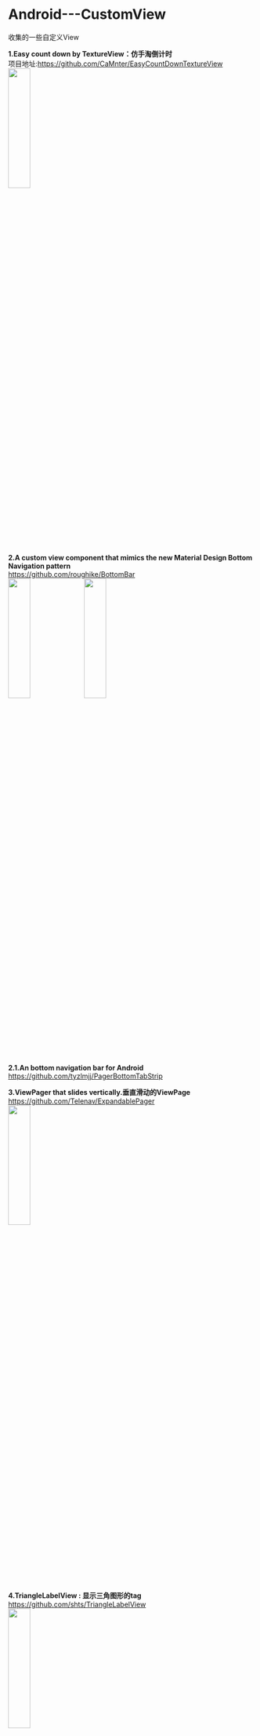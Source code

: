 # Android---CustomView
收集的一些自定义View


**1.Easy count down by TextureView：仿手淘倒计时**     
项目地址:https://github.com/CaMnter/EasyCountDownTextureView      
<img src="./image/1-1.gif" width="30%" height="25%" >   

**2.A custom view component that mimics the new Material Design Bottom Navigation pattern**    
https://github.com/roughike/BottomBar      
<img src="./image/2-1.gif" width="30%" height="25%" >
<img src="./image/2-2.gif" width="30%" height="25%" >

**2.1.An bottom navigation bar for Android**      
https://github.com/tyzlmjj/PagerBottomTabStrip


**3.ViewPager that slides vertically.垂直滑动的ViewPage**         
https://github.com/Telenav/ExpandablePager     
<img src="./image/3-1.gif" width="30%" height="25%" >

**4.TriangleLabelView : 显示三角图形的tag**     
https://github.com/shts/TriangleLabelView       
<img src="./image/4-1.png" width="30%" height="25%" >

**5.Navigation tab bar with colorful interactions.**    
https://github.com/DevLight-Mobile-Agency/NavigationTabBar      


**6.3d旋转切换view , 类似旋转木马效果。**     
https://github.com/dalong982242260/LoopRotarySwitch     


**7.android 悬浮窗菜单，可在launcher或app中使用**            
https://github.com/crosg/FloatMenuSample                

**8.DialogFragment swipeable away like Tinder UI.**            
https://github.com/kakajika/SwipeAwayDialog            

**9.可定制的ViewPagerIndicator,当然不通过ViewPager也可以用.**           
https://github.com/jiang111/ScalableTabIndicator           

**10.一个垂直方向的DrawerLayout,抽屉从上向下展开**            
https://github.com/corerzhang/VerticalDrawerLayout           

**11.PaperOnboarding is a material design slider**       
https://github.com/Ramotion/paper-onboarding-android             

**12.Android流式布局，支持点击、单选、多选等，适合用于产品标签等，用法采用Adapter模式，和ListView、GridView用法一样！**      
https://github.com/hanhailong/FlowTag            

**13.This Library helps users to use Bottom Navigation Bar (A new pattern from google) with ease and allows ton of customizations**     
https://github.com/Ashok-Varma/BottomNavigation               

**14.FaceOffToggleButton:Toggle button which shows a happy face for checked or unhappy for unchecked.**                
https://github.com/Nightonke/FaceOffToggleButton               

**15.一个别致的环形菜单**      
https://github.com/Hitomis/CircleMenu        

**16.A Helper for SystemBar include StatusBar and NavigationBar**               
https://github.com/H07000223/FlycoSystemBar              

**17.用于展示注册进度的view**             
https://github.com/jiang111/ProgressView              

**17.1.带有动态效果的表单引导进度**     
https://github.com/VictorAlbertos/BreadcrumbsView    

**18.基于第三方WheelView 实现的一个时间选择器**                  
https://github.com/chsmy/DateSelecter          

**19.自定义EditText实现右下角计数控件**            
https://github.com/FTandJYQ/AnFQNumEditText

**20.利用三阶贝塞尔曲线模仿QQ空间直播页面右下角的礼物冒泡特效**                
https://github.com/Yasic/QQBubbleView
 
**21.CircleIndicator for ViewPager**              
https://github.com/Modificator/CircleIndicator            

**22.一种可根据展开是否超出屏幕来判断父控件是否自动滚动的ExpandableLayout**         
https://github.com/SilenceDut/ExpandableLayout        

**23.一款漂亮的 Bottom Sheet 选择器**     
https://github.com/philliphsu/BottomSheetPickers

**24.酷炫信用卡View**     
https://github.com/cooltechworks/CreditCardView     

**25.自定义卡片集view，支持展开收缩滚动**     
https://github.com/loopeer/CardStackView       

**26. A Series Of Badge Drawables For Android.**     
https://github.com/nekocode/Badge       

**27.Step by step，just use HorizontalStepView，VerticalStepView. step indicator，flow indicator，timeline，order process**          
https://github.com/baoyachi/StepView      

**28.An Android text view with scrolling text change animation**   
https://github.com/robinhood/ticker     

**29.电影票在线选座**    
https://github.com/qifengdeqingchen/SeatTable    

**30.自动格式化银行卡号的EditText，每四位增加一个空格，并根据银行卡号判断该银行卡归属的银行及卡别**          
https://github.com/smuyyh/BankCardFormat          

**31.Add a headview for any view and supports sticking the navigator on the top when ItemView scrolls.**    
https://github.com/w446108264/ScrollableLayout    

**32.一个简单，强大的广告活动弹窗控件**    
https://github.com/yipianfengye/android-adDialog         

**33.ViewPager cards inspired by Duolingo**            
https://github.com/rubensousa/ViewPagerCards

**34.An android process bar library associated with ViewPager through single method**     
https://github.com/hzw1199/android_ProcessBar     

**35.A cool material sign up transition.**                   
https://github.com/JeasonWong/SignUpTransition         

**36.SpiderWebScoreView是用于Android上的一个蛛网评分控件**         
https://github.com/xiaopansky/SpiderWebScoreView                
https://github.com/RikkaW/MaterialPreference

**37.Android 支持水平和垂直滑动的ViewPager**                   
https://github.com/DevLight-Mobile-Agency/InfiniteCycleViewPager            

**38.可以记住历史选项的spinner**             
https://github.com/Jasonchenlijian/MemorySpinner            

**39.使用方便的的 Material Design 风格 Preference UI，包含一个根据规范自制的新的 SimpleMenuPreference**           
https://github.com/RikkaW/MaterialPreference

**40.仿支付宝芝麻信用分仪表盘效果**            
https://github.com/HotBitmapGG/CreditSesameRingView    

**50.RecyclerView实现Card Gallery效果，替代ViewPager方案**      
https://github.com/huazhiyuan2008/RecyclerViewCardGallery          

**51.纯用SVG做的Google I/O 2016那个炫酷的时钟**          
https://github.com/lypeer/GoogleClock           

**52.Android 角标组件效果**          
https://github.com/czy1121/cornerlabelview         

**53.一个展示下载进度的View，下载完成和失败的时候会有酷酷的动画.**               
https://github.com/dudu90/FreshDownloadView       

**54.自定义 自动补充 email 的 EditTextAuto Fill the custom email to EditText**         
https://github.com/wangshaolei/AutoFillEmailEditText           

**55.类似手机QQ界面右上角的弹出菜单，使用recyclerview和popupwindow封装了一下.**
https://github.com/zaaach/TopRightMenu       

**56.一款漂亮的周日历组件A simple weekly calendar.**         
https://github.com/nomanr/weekcalendar     

**57.比原生 Snack 更漂亮的 Bottom Notification 库Snacky is a small library to help you adding a Snackbar to your android project.**        https://github.com/matecode/Snacky         

**58.可设置圆角背景边框的的按钮**       
https://github.com/czy1121/roundbutton          

**59.滚动播放的公告控件(仿京东淘宝)**       
https://github.com/czy1121/noticeview

**60.**

**61.**

**62.**

**63.**

**64.**

**65.**

**66.**











